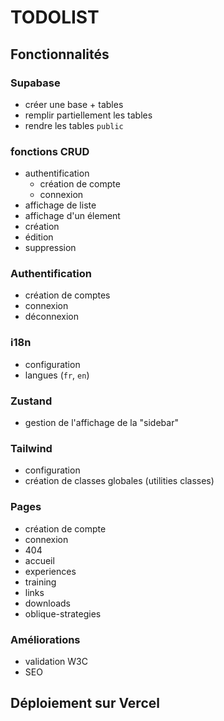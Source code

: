 # TODOLIST

## Fonctionnalités

### Supabase
- créer une base + tables
- remplir partiellement les tables
- rendre les tables `public`
### fonctions CRUD
- authentification
  - création de compte
  - connexion
- affichage de liste
- affichage d'un élement
- création
- édition
- suppression
### Authentification
- création de comptes
- connexion
- déconnexion
### i18n
- configuration
- langues (`fr`, `en`)
### Zustand
- gestion de l'affichage de la "sidebar"
### Tailwind
- configuration
- création de classes globales (utilities classes)
### Pages
- création de compte
- connexion
- 404
- accueil
- experiences
- training
- links
- downloads
- oblique-strategies
### Améliorations
- validation W3C
- SEO

## Déploiement sur Vercel
